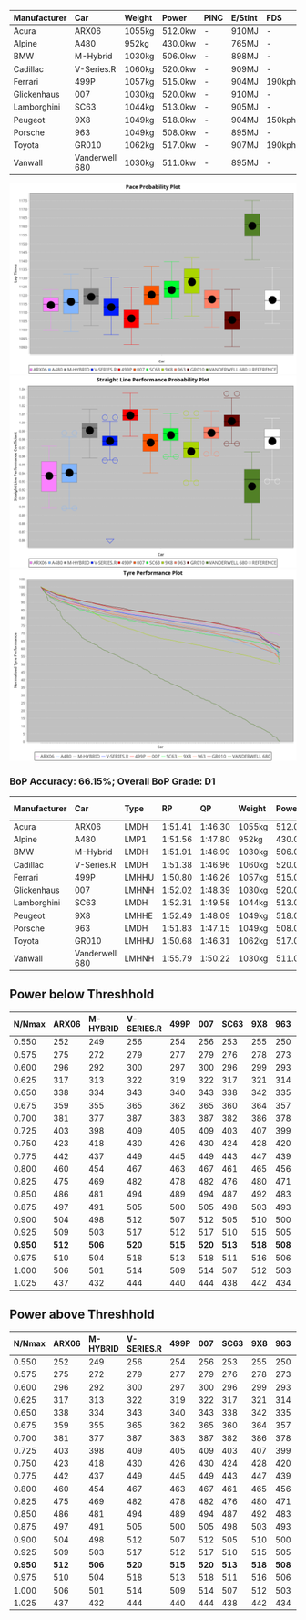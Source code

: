 | Manufacturer | Car            | Weight | Power   | PINC    | E/Stint | FDS     |
|:-|:-|:-|:-|:-|:-|:-|
| Acura        | ARX06          | 1055kg | 512.0kw |    -    | 910MJ   |    -    |
| Alpine       | A480           | 952kg  | 430.0kw |    -    | 765MJ   |    -    |
| BMW          | M-Hybrid       | 1030kg | 506.0kw |    -    | 898MJ   |    -    |
| Cadillac     | V-Series.R     | 1060kg | 520.0kw |    -    | 909MJ   |    -    |
| Ferrari      | 499P           | 1057kg | 515.0kw |    -    | 904MJ   | 190kph  |
| Glickenhaus  | 007            | 1030kg | 520.0kw |    -    | 910MJ   |    -    |
| Lamborghini  | SC63           | 1044kg | 513.0kw |    -    | 905MJ   |    -    |
| Peugeot      | 9X8            | 1049kg | 518.0kw |    -    | 904MJ   | 150kph  |
| Porsche      | 963            | 1049kg | 508.0kw |    -    | 895MJ   |    -    |
| Toyota       | GR010          | 1062kg | 517.0kw |    -    | 907MJ   | 190kph  |
| Vanwall      | Vanderwell 680 | 1030kg | 511.0kw |    -    | 895MJ   |    -    |

![PACECHART](./IMG/OFFICIAL.png)
![STRAIGHTLINEPERFORMANCECHART](./IMG/OFFICIAL_sp.png)
![TYREPERFORMANCECHART](./IMG/OFFICIAL_tw.png)

### BoP Accuracy: 66.15%; Overall BoP Grade: D1
| Manufacturer | Car            | Type  | RP      | QP      | Weight | Power¹  | Threshhold | PINC    | Power²   | E/Stint | AVG Vmax  | FDS     | RDLC | L/Stint | BOP-Grade | Model Accuracy | Model Points | Match%  | SimDiff |
|:-|:-|:-|:-|:-|:-|:-|:-|:-|:-|:-|:-|:-|:-|:-|:-|:-|:-|:-|:-|
| Acura        | ARX06          | LMDH  | 1:51.41 | 1:46.30 | 1055kg | 512.0kw | 0.0kph     |    -    | 512.00kw |  910MJ  | 280.84kph |    -    | 1.02 | 29      | -E1       | 100.00%        | 995          | 56.21%  | ±0.13s  |
| Alpine       | A480           | LMP1  | 1:51.56 | 1:47.80 |  952kg | 430.0kw | 0.0kph     |    -    | 430.00kw |  765MJ  | 279.33kph |    -    | 0.98 | 27      | ~A1       | 68.63%         | 967          | 97.25%  | ±1.31s  |
| BMW          | M-Hybrid       | LMDH  | 1:51.91 | 1:46.99 | 1030kg | 506.0kw | 0.0kph     |    -    | 506.00kw |  898MJ  | 289.41kph |    -    | 1.03 | 29      | +B1       | 93.77%         | 1672         | 86.32%  | ±0.46s  |
| Cadillac     | V-Series.R     | LMDH  | 1:51.38 | 1:46.96 | 1060kg | 520.0kw | 0.0kph     |    -    | 520.00kw |  909MJ  | 286.42kph |    -    | 1.00 | 29      | -C1       | 83.12%         | 1921         | 79.20%  | ±0.21s  |
| Ferrari      | 499P           | LMHHU | 1:50.80 | 1:46.26 | 1057kg | 515.0kw | 210.0kph   |    -    | 515.00kw |  904MJ  | 291.40kph | 190kph  | 1.03 | 29      | -E2       | 69.49%         | 1950         | 53.77%  | ±1.99s  |
| Glickenhaus  | 007            | LMHNH | 1:52.02 | 1:48.39 | 1030kg | 520.0kw | 210.0kph   |    -    | 520.00kw |  910MJ  | 288.76kph |    -    | 0.96 | 29      | ~A1       | 89.50%         | 1518         | 100.00% | ±0.90s  |
| Lamborghini  | SC63           | LMDH  | 1:52.31 | 1:49.58 | 1044kg | 513.0kw | 0.0kph     |    -    | 513.00kw |  905MJ  | 288.49kph |    -    | 1.04 | 29      | +C1       | 95.82%         | 459          | 75.27%  | ±0.28s  |
| Peugeot      | 9X8            | LMHHE | 1:52.49 | 1:48.09 | 1049kg | 518.0kw | 210.0kph   |    -    | 518.00kw |  904MJ  | 285.50kph | 150kph  | 1.02 | 29      | ~A1       | 88.75%         | 2383         | 95.16%  | ±0.98s  |
| Porsche      | 963            | LMDH  | 1:51.83 | 1:47.15 | 1049kg | 508.0kw | 0.0kph     |    -    | 508.00kw |  895MJ  | 287.89kph |    -    | 1.01 | 29      | ~A1       | 81.02%         | 5243         | 100.00% | ±0.29s  |
| Toyota       | GR010          | LMHHU | 1:50.68 | 1:46.31 | 1062kg | 517.0kw | 210.0kph   |    -    | 517.00kw |  907MJ  | 290.10kph | 190kph  | 1.02 | 29      | -Ω1       | 73.70%         | 2701         | 45.96%  | ±1.55s  |
| Vanwall      | Vanderwell 680 | LMHNH | 1:55.79 | 1:50.22 | 1030kg | 511.0kw | 210.0kph   |    -    | 511.00kw |  895MJ  | 280.08kph |    -    | 1.01 | 29      | +Ω2       | 97.01%         | 649          | -61.51% | ±0.39s  |

## Power below Threshhold
| N/Nmax    | ARX06   | M-HYBRID | V-SERIES.R | 499P    | 007     | SC63    | 9X8     | 963     | GR010   | VANDERWELL 680 | ​     | RPM      | A480    |
|:-|:-|:-|:-|:-|:-|:-|:-|:-|:-|:-|:-|:-|:-|
|  0.550    |  252    |  249     |  256       |  254    |  256    |  253    |  255    |  250    |  255    |  252           |  ​    |   --     |   -     |
|  0.575    |  275    |  272     |  279       |  277    |  279    |  276    |  278    |  273    |  278    |  275           |  ​    |   --     |   -     |
|  0.600    |  296    |  292     |  300       |  297    |  300    |  296    |  299    |  293    |  298    |  295           |  ​    |   --     |   -     |
|  0.625    |  317    |  313     |  322       |  319    |  322    |  317    |  321    |  314    |  320    |  316           |  ​    |   --     |   -     |
|  0.650    |  338    |  334     |  343       |  340    |  343    |  338    |  342    |  335    |  341    |  337           |  ​    |   --     |   -     |
|  0.675    |  359    |  355     |  365       |  362    |  365    |  360    |  364    |  357    |  363    |  359           |  ​    |   --     |   -     |
|  0.700    |  381    |  377     |  387       |  383    |  387    |  382    |  386    |  378    |  385    |  380           |  ​    |   --     |   -     |
|  0.725    |  403    |  398     |  409       |  405    |  409    |  403    |  407    |  399    |  407    |  402           |  ​    |   --     |   -     |
|  0.750    |  423    |  418     |  430       |  426    |  430    |  424    |  428    |  420    |  427    |  422           |  ​    |   --     |   -     |
|  0.775    |  442    |  437     |  449       |  445    |  449    |  443    |  447    |  439    |  446    |  441           |  ​    |  5000    |  252    |
|  0.800    |  460    |  454     |  467       |  463    |  467    |  461    |  465    |  456    |  464    |  459           |  ​    |  5500    |  298    |
|  0.825    |  475    |  469     |  482       |  478    |  482    |  476    |  480    |  471    |  479    |  474           |  ​    |  6000    |  333    |
|  0.850    |  486    |  481     |  494       |  489    |  494    |  487    |  492    |  483    |  491    |  485           |  ​    |  6500    |  376    |
|  0.875    |  497    |  491     |  505       |  500    |  505    |  498    |  503    |  493    |  502    |  496           |  ​    |  7000    |  420    |
|  0.900    |  504    |  498     |  512       |  507    |  512    |  505    |  510    |  500    |  509    |  503           |  ​    |  7500    |  431    |
|  0.925    |  509    |  503     |  517       |  512    |  517    |  510    |  515    |  505    |  514    |  508           |  ​    |  8000    |  427    |
| **0.950** | **512** | **506**  | **520**    | **515** | **520** | **513** | **518** | **508** | **517** | **511**        | **​** | **8500** | **430** |
|  0.975    |  510    |  504     |  518       |  513    |  518    |  511    |  516    |  506    |  515    |  509           |  ​    |  9000    |  215    |
|  1.000    |  506    |  501     |  514       |  509    |  514    |  507    |  512    |  503    |  511    |  505           |  ​    |   --     |   -     |
|  1.025    |  437    |  432     |  444       |  440    |  444    |  438    |  442    |  434    |  441    |  436           |  ​    |   --     |   -     |

## Power above Threshhold
| N/Nmax    | ARX06   | M-HYBRID | V-SERIES.R | 499P    | 007     | SC63    | 9X8     | 963     | GR010   | VANDERWELL 680 | ​     | RPM      | A480    |
|:-|:-|:-|:-|:-|:-|:-|:-|:-|:-|:-|:-|:-|:-|
|  0.550    |  252    |  249     |  256       |  254    |  256    |  253    |  255    |  250    |  255    |  252           |  ​    |   --     |   -     |
|  0.575    |  275    |  272     |  279       |  277    |  279    |  276    |  278    |  273    |  278    |  275           |  ​    |   --     |   -     |
|  0.600    |  296    |  292     |  300       |  297    |  300    |  296    |  299    |  293    |  298    |  295           |  ​    |   --     |   -     |
|  0.625    |  317    |  313     |  322       |  319    |  322    |  317    |  321    |  314    |  320    |  316           |  ​    |   --     |   -     |
|  0.650    |  338    |  334     |  343       |  340    |  343    |  338    |  342    |  335    |  341    |  337           |  ​    |   --     |   -     |
|  0.675    |  359    |  355     |  365       |  362    |  365    |  360    |  364    |  357    |  363    |  359           |  ​    |   --     |   -     |
|  0.700    |  381    |  377     |  387       |  383    |  387    |  382    |  386    |  378    |  385    |  380           |  ​    |   --     |   -     |
|  0.725    |  403    |  398     |  409       |  405    |  409    |  403    |  407    |  399    |  407    |  402           |  ​    |   --     |   -     |
|  0.750    |  423    |  418     |  430       |  426    |  430    |  424    |  428    |  420    |  427    |  422           |  ​    |   --     |   -     |
|  0.775    |  442    |  437     |  449       |  445    |  449    |  443    |  447    |  439    |  446    |  441           |  ​    |  5000    |  252    |
|  0.800    |  460    |  454     |  467       |  463    |  467    |  461    |  465    |  456    |  464    |  459           |  ​    |  5500    |  298    |
|  0.825    |  475    |  469     |  482       |  478    |  482    |  476    |  480    |  471    |  479    |  474           |  ​    |  6000    |  333    |
|  0.850    |  486    |  481     |  494       |  489    |  494    |  487    |  492    |  483    |  491    |  485           |  ​    |  6500    |  376    |
|  0.875    |  497    |  491     |  505       |  500    |  505    |  498    |  503    |  493    |  502    |  496           |  ​    |  7000    |  420    |
|  0.900    |  504    |  498     |  512       |  507    |  512    |  505    |  510    |  500    |  509    |  503           |  ​    |  7500    |  431    |
|  0.925    |  509    |  503     |  517       |  512    |  517    |  510    |  515    |  505    |  514    |  508           |  ​    |  8000    |  427    |
| **0.950** | **512** | **506**  | **520**    | **515** | **520** | **513** | **518** | **508** | **517** | **511**        | **​** | **8500** | **430** |
|  0.975    |  510    |  504     |  518       |  513    |  518    |  511    |  516    |  506    |  515    |  509           |  ​    |  9000    |  215    |
|  1.000    |  506    |  501     |  514       |  509    |  514    |  507    |  512    |  503    |  511    |  505           |  ​    |   --     |   -     |
|  1.025    |  437    |  432     |  444       |  440    |  444    |  438    |  442    |  434    |  441    |  436           |  ​    |   --     |   -     |

